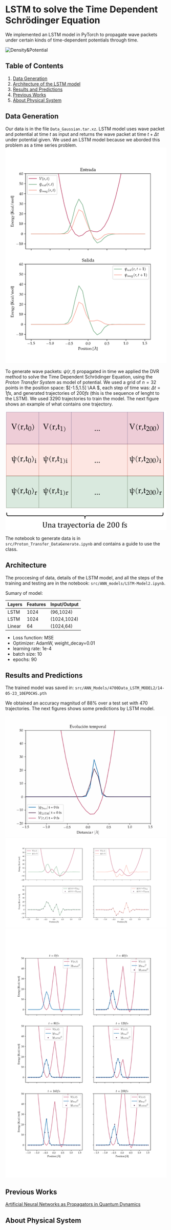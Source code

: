 # LSTM to solve the Time Dependent Schrödinger Equation

We implemented an LSTM model in PyTorch to propagate wave packets under certain kinds of time-dependent potentials through time.

![Density&Potential](./src/Animacion/gifs/animation-dens&pot.gif)

## Table of Contents
1. [Data Generation](#datagen)
2. [Architecture of the LSTM model](#arch)
3. [Results and Predictions](#results)
4. [Previous Works](#prevw)
5. [About Physical System](#phys)

<a name="datagen"></a>
## Data Generation
Our data is in the file `Data_Gaussian.tar.xz`.
LSTM model uses wave packet and potential at time $t$ as input and returns the wave packet at time $t+ \Delta t$ under potential given. We used an LSTM model because we aborded this problem as a time series problem.
![In-Ou](img/dataInputOutput.png)

To generate wave packets: $\psi(r,t)$ propagated in time we applied the DVR method to solve the Time Dependent Schrödinger Equation, using the *Proton Transfer System* as model of potential. We used a grid of $n=32$ points in the position space: $[-1.5,1.5] \AA $, each step of time was: $\Delta t= 1 fs$, and generated trajectories of $200fs$ (this is the sequence of lenght to the LSTM). We used 3290 trajectories to train the model. The next figure shows an example of what contains one trajectory.

![Trajectory](img/DiagTrayectoria.png)

The notebook to generate data is in `src/Proton_Transfer_DataGenerate.ipynb` and contains a guide to use the class.

<a name="arch"></a>
## Architecture
The proccesing of data, details of the LSTM model, and all the steps of the training and testing are in the notebook:  `src/ANN_models/LSTM-Model2.ipynb`.

Sumary of model:

| Layers | Features | Input/Output |
|--------|----------|--------------|
| LSTM   | 1024     | (96,1024)    |
| LSTM   | 1024     | (1024,1024)  |
| Linear | 64       | (1024,64)    |

- Loss function: MSE
- Optimizer: AdamW, weight_decay=0.01
- learning rate: 1e-4
- batch size: 10
- epochs: 90

<a name="results"></a>
## Results and Predictions
The trained model was saved in: `src/ANN_Models/4700Data_LSTM_MODEL2/14-05-23_10EPOCHS.pth`

We obtained an accuracy magnitud of 88% over a test set with 470 trajectories. The next figures shows some predictions by LSTM model.

![Dens&Potgif](./src/Animacion/animationLSTM-dens&pot.gif)
![Predictions_step](img/1step.png)
![Predictions_Traj](img/trajDens.png)

<a name="prevw"></a>
## Previous Works
 [Artificial Neural Networks as Propagators in Quantum Dynamics](https://doi.org/10.1021/acs.jpclett.1c03117)
 
<a name="phys"></a>
## About Physical System
